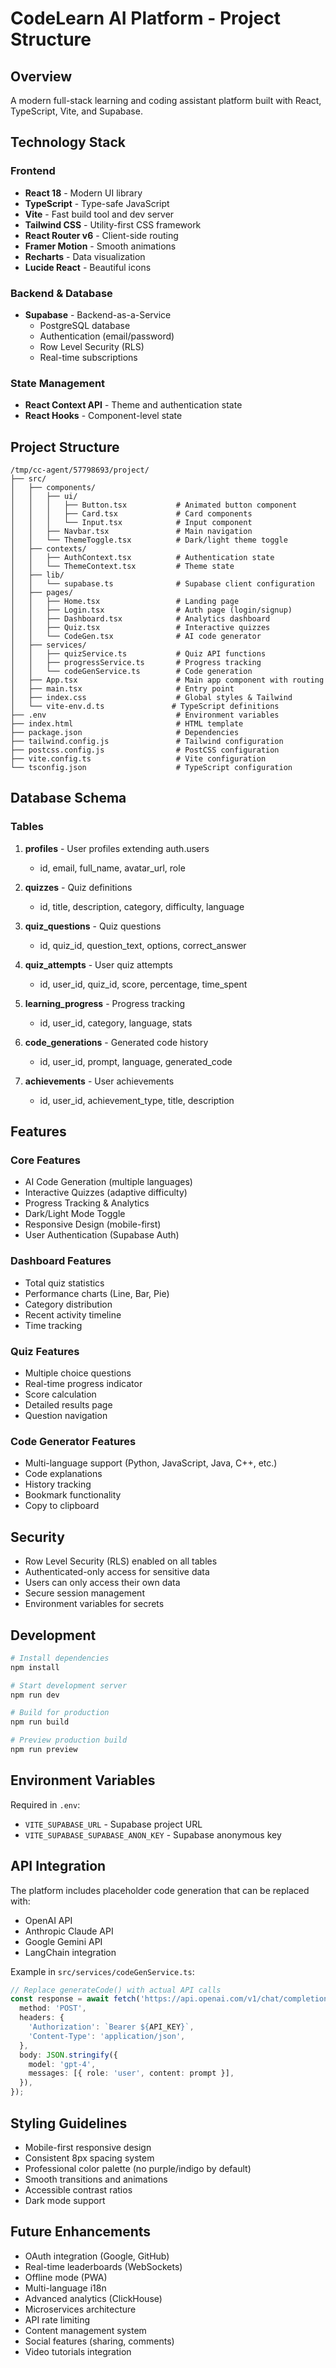 # CodeLearn AI Platform - Project Structure

## Overview
A modern full-stack learning and coding assistant platform built with React, TypeScript, Vite, and Supabase.

## Technology Stack

### Frontend
- **React 18** - Modern UI library
- **TypeScript** - Type-safe JavaScript
- **Vite** - Fast build tool and dev server
- **Tailwind CSS** - Utility-first CSS framework
- **React Router v6** - Client-side routing
- **Framer Motion** - Smooth animations
- **Recharts** - Data visualization
- **Lucide React** - Beautiful icons

### Backend & Database
- **Supabase** - Backend-as-a-Service
  - PostgreSQL database
  - Authentication (email/password)
  - Row Level Security (RLS)
  - Real-time subscriptions

### State Management
- **React Context API** - Theme and authentication state
- **React Hooks** - Component-level state

## Project Structure

```
/tmp/cc-agent/57798693/project/
├── src/
│   ├── components/
│   │   ├── ui/
│   │   │   ├── Button.tsx           # Animated button component
│   │   │   ├── Card.tsx             # Card components
│   │   │   └── Input.tsx            # Input component
│   │   ├── Navbar.tsx               # Main navigation
│   │   └── ThemeToggle.tsx          # Dark/light theme toggle
│   ├── contexts/
│   │   ├── AuthContext.tsx          # Authentication state
│   │   └── ThemeContext.tsx         # Theme state
│   ├── lib/
│   │   └── supabase.ts              # Supabase client configuration
│   ├── pages/
│   │   ├── Home.tsx                 # Landing page
│   │   ├── Login.tsx                # Auth page (login/signup)
│   │   ├── Dashboard.tsx            # Analytics dashboard
│   │   ├── Quiz.tsx                 # Interactive quizzes
│   │   └── CodeGen.tsx              # AI code generator
│   ├── services/
│   │   ├── quizService.ts           # Quiz API functions
│   │   ├── progressService.ts       # Progress tracking
│   │   └── codeGenService.ts        # Code generation
│   ├── App.tsx                      # Main app component with routing
│   ├── main.tsx                     # Entry point
│   ├── index.css                    # Global styles & Tailwind
│   └── vite-env.d.ts               # TypeScript definitions
├── .env                             # Environment variables
├── index.html                       # HTML template
├── package.json                     # Dependencies
├── tailwind.config.js               # Tailwind configuration
├── postcss.config.js                # PostCSS configuration
├── vite.config.ts                   # Vite configuration
└── tsconfig.json                    # TypeScript configuration
```

## Database Schema

### Tables

1. **profiles** - User profiles extending auth.users
   - id, email, full_name, avatar_url, role

2. **quizzes** - Quiz definitions
   - id, title, description, category, difficulty, language

3. **quiz_questions** - Quiz questions
   - id, quiz_id, question_text, options, correct_answer

4. **quiz_attempts** - User quiz attempts
   - id, user_id, quiz_id, score, percentage, time_spent

5. **learning_progress** - Progress tracking
   - id, user_id, category, language, stats

6. **code_generations** - Generated code history
   - id, user_id, prompt, language, generated_code

7. **achievements** - User achievements
   - id, user_id, achievement_type, title, description

## Features

### Core Features
- AI Code Generation (multiple languages)
- Interactive Quizzes (adaptive difficulty)
- Progress Tracking & Analytics
- Dark/Light Mode Toggle
- Responsive Design (mobile-first)
- User Authentication (Supabase Auth)

### Dashboard Features
- Total quiz statistics
- Performance charts (Line, Bar, Pie)
- Category distribution
- Recent activity timeline
- Time tracking

### Quiz Features
- Multiple choice questions
- Real-time progress indicator
- Score calculation
- Detailed results page
- Question navigation

### Code Generator Features
- Multi-language support (Python, JavaScript, Java, C++, etc.)
- Code explanations
- History tracking
- Bookmark functionality
- Copy to clipboard

## Security

- Row Level Security (RLS) enabled on all tables
- Authenticated-only access for sensitive data
- Users can only access their own data
- Secure session management
- Environment variables for secrets

## Development

```bash
# Install dependencies
npm install

# Start development server
npm run dev

# Build for production
npm run build

# Preview production build
npm run preview
```

## Environment Variables

Required in `.env`:
- `VITE_SUPABASE_URL` - Supabase project URL
- `VITE_SUPABASE_SUPABASE_ANON_KEY` - Supabase anonymous key

## API Integration

The platform includes placeholder code generation that can be replaced with:
- OpenAI API
- Anthropic Claude API
- Google Gemini API
- LangChain integration

Example in `src/services/codeGenService.ts`:
```typescript
// Replace generateCode() with actual API calls
const response = await fetch('https://api.openai.com/v1/chat/completions', {
  method: 'POST',
  headers: {
    'Authorization': `Bearer ${API_KEY}`,
    'Content-Type': 'application/json',
  },
  body: JSON.stringify({
    model: 'gpt-4',
    messages: [{ role: 'user', content: prompt }],
  }),
});
```

## Styling Guidelines

- Mobile-first responsive design
- Consistent 8px spacing system
- Professional color palette (no purple/indigo by default)
- Smooth transitions and animations
- Accessible contrast ratios
- Dark mode support

## Future Enhancements

- OAuth integration (Google, GitHub)
- Real-time leaderboards (WebSockets)
- Offline mode (PWA)
- Multi-language i18n
- Advanced analytics (ClickHouse)
- Microservices architecture
- API rate limiting
- Content management system
- Social features (sharing, comments)
- Video tutorials integration
